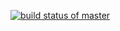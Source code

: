 [![build status of master](https://travis-ci.org/zjun567/GitHubApi567.svg?branch=master)](https://travis-ci.org/zjun567/GitHubApi567)
